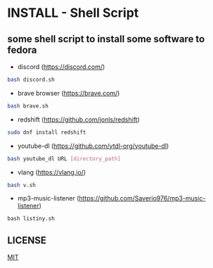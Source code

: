 # INSTALL - Shell Script
## some shell script to install some software to fedora

- discord (https://discord.com/)
```sh
bash discord.sh
```
- brave browser (https://brave.com/)
```sh
bash brave.sh
```
- redshift (https://github.com/jonls/redshift)
```sh
sudo dnf install redshift
```
- youtube-dl (https://github.com/ytdl-org/youtube-dl)
```sh
bash youtube_dl URL [directory_path]
```
- vlang (https://vlang.io/)
```sh
bash v.sh
```
- mp3-music-listener (https://github.com/Saverio976/mp3-music-listener)
```shell
bash listiny.sh
```

## LICENSE
[MIT](LICENSE)
